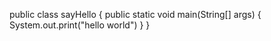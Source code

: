 public class sayHello
{
  public static void main(String[] args)
  {
  System.out.print("hello world")
  }
}
